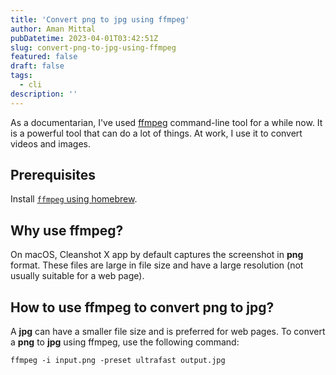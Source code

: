 ```yaml
---
title: 'Convert png to jpg using ffmpeg'
author: Aman Mittal
pubDatetime: 2023-04-01T03:42:51Z
slug: convert-png-to-jpg-using-ffmpeg
featured: false
draft: false
tags:
  - cli
description: ''
---
```


As a documentarian, I've used [ffmpeg](https://ffmpeg.org/) command-line tool for a while now. It is a powerful tool that can do a lot of things. At work, I use it to convert videos and images.

## Prerequisites

Install [`ffmpeg` using homebrew](https://formulae.brew.sh/formula/ffmpeg).

## Why use ffmpeg?

On macOS, Cleanshot X app by default captures the screenshot in **png** format. These files are large in file size and have a large resolution (not usually suitable for a web page).

## How to use ffmpeg to convert png to jpg?

A **jpg** can have a smaller file size and is preferred for web pages. To convert a **png** to **jpg** using ffmpeg, use the following command:

```shell
ffmpeg -i input.png -preset ultrafast output.jpg
```
